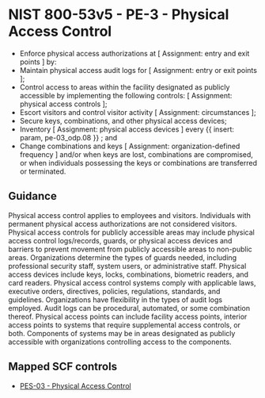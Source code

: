 # NIST 800-53v5 - PE-3 - Physical Access Control
- Enforce physical access authorizations at \[ Assignment: entry and exit points \] by:
- Maintain physical access audit logs for \[ Assignment: entry or exit points \];
- Control access to areas within the facility designated as publicly accessible by implementing the following controls: \[ Assignment: physical access controls \];
- Escort visitors and control visitor activity \[ Assignment: circumstances \];
- Secure keys, combinations, and other physical access devices;
- Inventory \[ Assignment: physical access devices \] every {{ insert: param, pe-03_odp.08 }} ; and
- Change combinations and keys \[ Assignment: organization-defined frequency \] and/or when keys are lost, combinations are compromised, or when individuals possessing the keys or combinations are transferred or terminated.
## Guidance
Physical access control applies to employees and visitors. Individuals with permanent physical access authorizations are not considered visitors. Physical access controls for publicly accessible areas may include physical access control logs/records, guards, or physical access devices and barriers to prevent movement from publicly accessible areas to non-public areas. Organizations determine the types of guards needed, including professional security staff, system users, or administrative staff. Physical access devices include keys, locks, combinations, biometric readers, and card readers. Physical access control systems comply with applicable laws, executive orders, directives, policies, regulations, standards, and guidelines. Organizations have flexibility in the types of audit logs employed. Audit logs can be procedural, automated, or some combination thereof. Physical access points can include facility access points, interior access points to systems that require supplemental access controls, or both. Components of systems may be in areas designated as publicly accessible with organizations controlling access to the components.
## Mapped SCF controls
- [PES-03 - Physical Access Control](../scf/pes-03-physicalaccesscontrol.md)